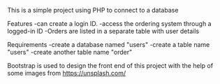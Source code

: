 This is a simple project using PHP to connect to a database

Features 
  -can create a login ID.
  -access the ordering system through a logged-in ID
  -Orders are listed in a separate table with user details 

Requirements 
  -create a database named "users"
  -create a table name "users"
  -create another table name "order"

Bootstrap is used to design the front end of this project with the help of some images from https://unsplash.com/
